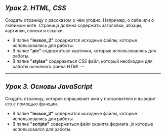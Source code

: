 ## *Урок 2. HTML, CSS*

Создать страницу с рассказом о чём угодно. Например, о себе или о любимом коте. Страница должна содержать заголовки, абзацы, картинки, списки и ссылки.

* В папке __"lesson_2"__ содержатся исходные файлы, которые использовались для работы.
* В папке __"pic"__ содержаться картинки, которые использовались для работы.
* В папке __"styles"__ содержиться *CSS* файл, который необходим для работы основного файла *HTML*
--
---

## *Урок 3. Основы JavaScript*

Создать страницу, которая спрашивает имя у пользователя и выводит его с помощью функции.

* В папке __"lesson_3"__ содержатся исходные файлы, которые использовались для работы
* В папке __"scripts"__ содержиться файл скрипта формата *.js* которые использовался для работы.


